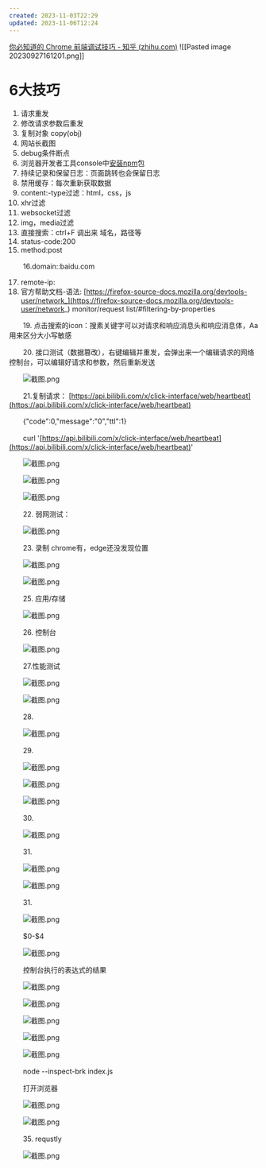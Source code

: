 ```yaml
---
created: 2023-11-03T22:29
updated: 2023-11-06T12:24
---
```

[你必知道的 Chrome 前端调试技巧 - 知乎 (zhihu.com)](https://zhuanlan.zhihu.com/p/643291450)
![[Pasted image 20230927161201.png]]
# 6大技巧

1. 请求重发
2. 修改请求参数后重发
3. 复制对象 copy(obj)
4. 网站长截图
5. debug条件断点
6. 浏览器开发者工具console中[安装npm](true)包
7. 持续记录和保留日志：页面跳转也会保留日志
8. 禁用缓存：每次重新获取数据
9. content:-type过滤：html，css，js
10. xhr过滤
11. websocket过滤
12. img，media过滤
13. 直接搜索：ctrl+F 调出来 域名，路径等
14. status-code:200
15. method:post

　　16.domain::baidu.com

17. remote-ip:
18. 官方帮助文档-语法: [https://firefox-source-docs.mozilla.org/devtools-user/network_](https://firefox-source-docs.mozilla.org/devtools-user/network_) monitor/request list/#filtering-by-properties

　　19\. 点击搜索的icon：搜素关键字可以对请求和响应消息头和响应消息体，Aa用来区分大小写敏感

　　20\. 接口测试（数据篡改），右键编辑并重发，会弹出来一个编辑请求的网络控制台，可以编辑好请求和参数，然后重新发送

　　![截图.png](image1-20230708221749-r4zx53h.png)

　　21.复制请求： [https://api.bilibili.com/x/click-interface/web/heartbeat](https://api.bilibili.com/x/click-interface/web/heartbeat)

　　{"code":0,"message":"0","ttl":1}

　　curl '[https://api.bilibili.com/x/click-interface/web/heartbeat](https://api.bilibili.com/x/click-interface/web/heartbeat)'

　　![截图.png](image2-20230708221749-8ztg0wp.png)

　　![截图.png](image3-20230708221749-um29trs.png)

　　![截图.png](image4-20230708221749-blmxdvq.png)

　　22\. 弱网测试：

　　![截图.png](image5-20230708221749-z0radq3.png)

　　23\. 录制 chrome有，edge还没发现位置

　　![截图.png](image6-20230708221749-fp5ayk2.png)

　　![截图.png](image7-20230708221749-0fu8kkx.png)

　　25\. 应用/存储

　　![截图.png](image8-20230708221749-s46q80g.png)

　　26\. 控制台

　　![截图.png](image9-20230708221749-qwmqpbf.png)

　　27.性能测试

　　![截图.png](image10-20230708221749-yv5d2rz.png)

　　![截图.png](image11-20230708221749-ow2pu2p.png)

　　28\.

　　![截图.png](image12-20230708221749-mf80y7x.png)

　　29\.

　　![截图.png](image13-20230708221749-aorykvl.png)

　　![截图.png](image14-20230708221749-rrunf8y.png)

　　![截图.png](image15-20230708221749-tyarmx1.png)

　　30\.

　　![截图.png](image16-20230708221749-oh0y1wf.png)

　　31\.

　　![截图.png](image17-20230708221749-v7kjvde.png)

　　![截图.png](image18-20230708221749-1ot43ft.png)

　　31\.

　　![截图.png](image19-20230708221749-k4ehvc6.png)

　　\$0-\$4

　　![截图.png](image20-20230708221749-ecog3e7.png)

　　控制台执行的表达式的结果

　　![截图.png](image21-20230708221749-rk79evd.png)

　　![截图.png](image22-20230708221749-m91v44x.png)

　　![截图.png](image23-20230708221749-gxu11s6.png)

　　![截图.png](image24-20230708221749-ttoefmj.png)

　　![截图.png](image25-20230708221749-fgp4eqf.png)

　　node --inspect-brk index.js

　　打开浏览器

　　![截图.png](image26-20230708221749-icn9cr5.png)

　　![截图.png](image27-20230708221749-yenbp74.png)

　　35\. requstly

　　![截图.png](image28-20230708221749-ggjrivl.png)
